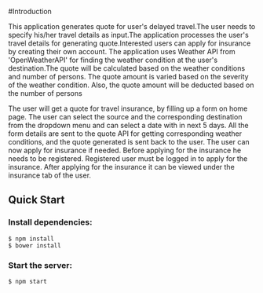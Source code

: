 #Introduction

This application generates quote for user's delayed travel.The user needs to specify his/her travel details as input.The application processes the user's travel details for generating quote.Interested users can apply for insurance by creating their own account.
The application uses Weather API from 'OpenWeatherAPI' for finding the weather condition at the  user's destination.The quote will be calculated based on the weather conditions and number of persons. The quote amount is varied based on the severity of the weather condition. Also, the quote amount will be deducted based on the number of persons

The user will get a quote for travel insurance, by filling up a form on home page. The user can select the source and the corresponding destination from the dropdown menu and can select a date with in next 5 days. All the form details are sent to the quote API for getting corresponding weather conditions, and the quote generated is sent back to the user. The user can now apply for insurance if needed. Before applying for the insurance he needs to be registered. Registered user must be logged in to apply for the insurance. After applying for the insurance it can be viewed under the insurance tab of the user. 

## Quick Start

### Install dependencies:
```
$ npm install
$ bower install
```
### Start the server:
```
$ npm start
```
